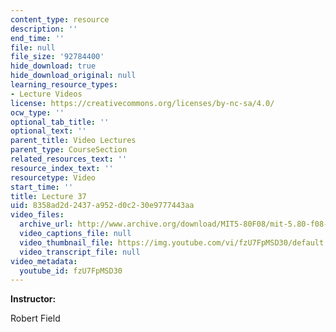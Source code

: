 ```yaml
---
content_type: resource
description: ''
end_time: ''
file: null
file_size: '92784400'
hide_download: true
hide_download_original: null
learning_resource_types:
- Lecture Videos
license: https://creativecommons.org/licenses/by-nc-sa/4.0/
ocw_type: ''
optional_tab_title: ''
optional_text: ''
parent_title: Video Lectures
parent_type: CourseSection
related_resources_text: ''
resource_index_text: ''
resourcetype: Video
start_time: ''
title: Lecture 37
uid: 8358ad2d-2437-a952-d0c2-30e9777443aa
video_files:
  archive_url: http://www.archive.org/download/MIT5-80F08/mit-5.80-f08-lec37_300k.mp4
  video_captions_file: null
  video_thumbnail_file: https://img.youtube.com/vi/fzU7FpMSD30/default.jpg
  video_transcript_file: null
video_metadata:
  youtube_id: fzU7FpMSD30
---
```


**Instructor:**

Robert Field

